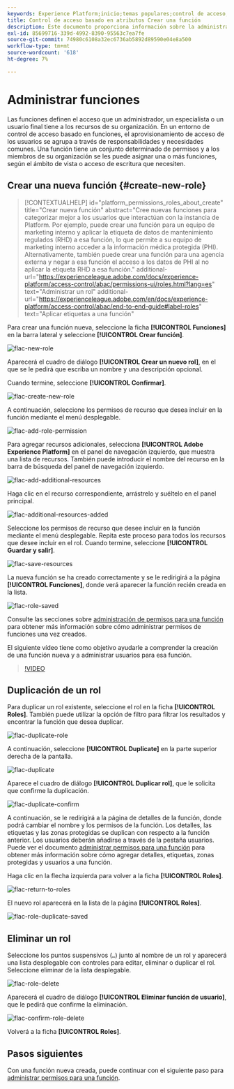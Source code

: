 ```yaml
---
keywords: Experience Platform;inicio;temas populares;control de acceso;control de acceso basado en atributos;ABAC
title: Control de acceso basado en atributos Crear una función
description: Este documento proporciona información sobre la administración de funciones a través de la interfaz Permisos en Adobe Experience Cloud
exl-id: 85699716-339d-4992-8390-95563c7ea7fe
source-git-commit: 74980c6108a32ec6736ab5892d89590e04e8a500
workflow-type: tm+mt
source-wordcount: '618'
ht-degree: 7%

---
```


# Administrar funciones

Las funciones definen el acceso que un administrador, un especialista o un usuario final tiene a los recursos de su organización. En un entorno de control de acceso basado en funciones, el aprovisionamiento de acceso de los usuarios se agrupa a través de responsabilidades y necesidades comunes. Una función tiene un conjunto determinado de permisos y a los miembros de su organización se les puede asignar una o más funciones, según el ámbito de vista o acceso de escritura que necesiten.

## Crear una nueva función {#create-new-role}

>[!CONTEXTUALHELP]
>id="platform_permissions_roles_about_create"
>title="Crear nueva función"
>abstract="Cree nuevas funciones para categorizar mejor a los usuarios que interactúan con la instancia de Platform. Por ejemplo, puede crear una función para un equipo de marketing interno y aplicar la etiqueta de datos de mantenimiento regulados (RHD) a esa función, lo que permite a su equipo de marketing interno acceder a la información médica protegida (PHI). Alternativamente, también puede crear una función para una agencia externa y negar a esa función el acceso a los datos de PHI al no aplicar la etiqueta RHD a esa función."
>additional-url="https://experienceleague.adobe.com/docs/experience-platform/access-control/abac/permissions-ui/roles.html?lang=es" text="Administrar un rol"
>additional-url="https://experienceleague.adobe.com/en/docs/experience-platform/access-control/abac/end-to-end-guide#label-roles" text="Aplicar etiquetas a una función"

Para crear una función nueva, seleccione la ficha **[!UICONTROL Funciones]** en la barra lateral y seleccione **[!UICONTROL Crear función]**.

![flac-new-role](../../images/flac-ui/flac-new-role.png)

Aparecerá el cuadro de diálogo **[!UICONTROL Crear un nuevo rol]**, en el que se le pedirá que escriba un nombre y una descripción opcional.

Cuando termine, seleccione **[!UICONTROL Confirmar]**.

![flac-create-new-role](../../images/flac-ui/flac-create-new-role.png)

A continuación, seleccione los permisos de recurso que desea incluir en la función mediante el menú desplegable.

![flac-add-role-permission](../../images/flac-ui/flac-add-role-permission.png)

Para agregar recursos adicionales, selecciona **[!UICONTROL Adobe Experience Platform]** en el panel de navegación izquierdo, que muestra una lista de recursos. También puede introducir el nombre del recurso en la barra de búsqueda del panel de navegación izquierdo.

![flac-add-additional-resources](../../images/flac-ui/flac-add-additional-resources.png)

Haga clic en el recurso correspondiente, arrástrelo y suéltelo en el panel principal.

![flac-additional-resources-added](../../images/flac-ui/flac-additional-resources-added.png)

Seleccione los permisos de recurso que desee incluir en la función mediante el menú desplegable. Repita este proceso para todos los recursos que desee incluir en el rol. Cuando termine, seleccione **[!UICONTROL Guardar y salir]**.

![flac-save-resources](../../images/flac-ui/flac-save-resources.png)

La nueva función se ha creado correctamente y se le redirigirá a la página **[!UICONTROL Funciones]**, donde verá aparecer la función recién creada en la lista.

![flac-role-saved](../../images/flac-ui/flac-role-saved.png)

Consulte las secciones sobre [administración de permisos para una función](#manage-permissions-for-a-role) para obtener más información sobre cómo administrar permisos de funciones una vez creados.

El siguiente vídeo tiene como objetivo ayudarle a comprender la creación de una función nueva y a administrar usuarios para esa función.

>[!VIDEO](https://video.tv.adobe.com/v/336081/?learn=on)

## Duplicación de un rol

Para duplicar un rol existente, seleccione el rol en la ficha **[!UICONTROL Roles]**. También puede utilizar la opción de filtro para filtrar los resultados y encontrar la función que desea duplicar.

![flac-duplicate-role](../../images/flac-ui/flac-duplicate-role.png)

A continuación, seleccione **[!UICONTROL Duplicate]** en la parte superior derecha de la pantalla.

![flac-duplicate](../../images/flac-ui/flac-duplicate.png)

Aparece el cuadro de diálogo **[!UICONTROL Duplicar rol]**, que le solicita que confirme la duplicación.

![flac-duplicate-confirm](../../images/flac-ui/flac-duplicate-confirm.png)

A continuación, se le redirigirá a la página de detalles de la función, donde podrá cambiar el nombre y los permisos de la función. Los detalles, las etiquetas y las zonas protegidas se duplican con respecto a la función anterior. Los usuarios deberán añadirse a través de la pestaña usuarios. Puede ver el documento [administrar permisos para una función](permissions.md) para obtener más información sobre cómo agregar detalles, etiquetas, zonas protegidas y usuarios a una función.

Haga clic en la flecha izquierda para volver a la ficha **[!UICONTROL Roles]**.

![flac-return-to-roles](../../images/flac-ui/flac-return-to-roles.png)

El nuevo rol aparecerá en la lista de la página **[!UICONTROL Roles]**.

![flac-role-duplicate-saved](../../images/flac-ui/flac-role-duplicate-saved.png)

## Eliminar un rol

Seleccione los puntos suspensivos (`…`) junto al nombre de un rol y aparecerá una lista desplegable con controles para editar, eliminar o duplicar el rol. Seleccione eliminar de la lista desplegable.

![flac-role-delete](../../images/flac-ui/flac-role-delete.png)

Aparecerá el cuadro de diálogo **[!UICONTROL Eliminar función de usuario]**, que le pedirá que confirme la eliminación.

![flac-confirm-role-delete](../../images/flac-ui/flac-confirm-role-delete.png)

Volverá a la ficha **[!UICONTROL Roles]**.

## Pasos siguientes

Con una función nueva creada, puede continuar con el siguiente paso para [administrar permisos para una función](permissions.md).
